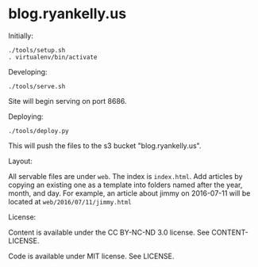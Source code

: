 blog.ryankelly.us
=================

Initially:

    ./tools/setup.sh
    . virtualenv/bin/activate

Developing:

    ./tools/serve.sh

Site will begin serving on port 8686.

Deploying:

    ./tools/deploy.py

This will push the files to the s3 bucket "blog.ryankelly.us".

Layout:

All servable files are under `web`. The index is `index.html`. Add articles by
copying an existing one as a template into folders named after the year, month,
and day. For example, an article about jimmy on 2016-07-11 will be located at
`web/2016/07/11/jimmy.html`

License:

Content is available under the CC BY-NC-ND 3.0 license. See CONTENT-LICENSE.

Code is available under MIT license. See LICENSE.
